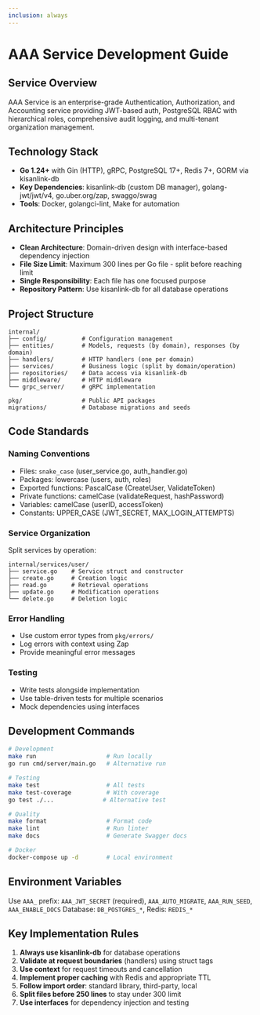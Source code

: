 ```yaml
---
inclusion: always
---
```


# AAA Service Development Guide

## Service Overview

AAA Service is an enterprise-grade Authentication, Authorization, and Accounting service providing JWT-based auth, PostgreSQL RBAC with hierarchical roles, comprehensive audit logging, and multi-tenant organization management.

## Technology Stack

- **Go 1.24+** with Gin (HTTP), gRPC, PostgreSQL 17+, Redis 7+, GORM via kisanlink-db
- **Key Dependencies**: kisanlink-db (custom DB manager), golang-jwt/jwt/v4, go.uber.org/zap, swaggo/swag
- **Tools**: Docker, golangci-lint, Make for automation

## Architecture Principles

- **Clean Architecture**: Domain-driven design with interface-based dependency injection
- **File Size Limit**: Maximum 300 lines per Go file - split before reaching limit
- **Single Responsibility**: Each file has one focused purpose
- **Repository Pattern**: Use kisanlink-db for all database operations

## Project Structure

```
internal/
├── config/          # Configuration management
├── entities/        # Models, requests (by domain), responses (by domain)
├── handlers/        # HTTP handlers (one per domain)
├── services/        # Business logic (split by domain/operation)
├── repositories/    # Data access via kisanlink-db
├── middleware/      # HTTP middleware
└── grpc_server/     # gRPC implementation

pkg/                 # Public API packages
migrations/          # Database migrations and seeds
```

## Code Standards

### Naming Conventions

- Files: `snake_case` (user_service.go, auth_handler.go)
- Packages: lowercase (users, auth, roles)
- Exported functions: PascalCase (CreateUser, ValidateToken)
- Private functions: camelCase (validateRequest, hashPassword)
- Variables: camelCase (userID, accessToken)
- Constants: UPPER_CASE (JWT_SECRET, MAX_LOGIN_ATTEMPTS)

### Service Organization

Split services by operation:

```
internal/services/user/
├── service.go    # Service struct and constructor
├── create.go     # Creation logic
├── read.go       # Retrieval operations
├── update.go     # Modification operations
└── delete.go     # Deletion logic
```

### Error Handling

- Use custom error types from `pkg/errors/`
- Log errors with context using Zap
- Provide meaningful error messages

### Testing

- Write tests alongside implementation
- Use table-driven tests for multiple scenarios
- Mock dependencies using interfaces

## Development Commands

```bash
# Development
make run                    # Run locally
go run cmd/server/main.go   # Alternative run

# Testing
make test                   # All tests
make test-coverage          # With coverage
go test ./...              # Alternative test

# Quality
make format                 # Format code
make lint                   # Run linter
make docs                   # Generate Swagger docs

# Docker
docker-compose up -d        # Local environment
```

## Environment Variables

Use `AAA_` prefix: `AAA_JWT_SECRET` (required), `AAA_AUTO_MIGRATE`, `AAA_RUN_SEED`, `AAA_ENABLE_DOCS`
Database: `DB_POSTGRES_*`, Redis: `REDIS_*`

## Key Implementation Rules

1. **Always use kisanlink-db** for database operations
2. **Validate at request boundaries** (handlers) using struct tags
3. **Use context** for request timeouts and cancellation
4. **Implement proper caching** with Redis and appropriate TTL
5. **Follow import order**: standard library, third-party, local
6. **Split files before 250 lines** to stay under 300 limit
7. **Use interfaces** for dependency injection and testing
